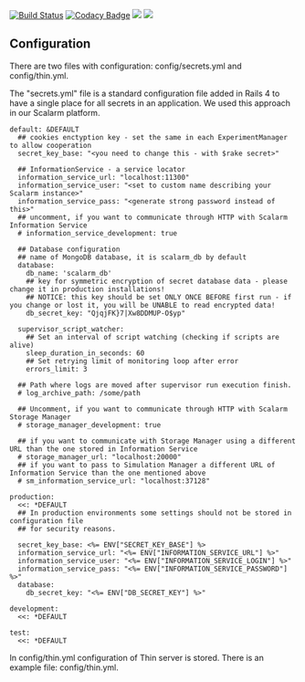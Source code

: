 [![Build Status](https://travis-ci.org/Scalarm/scalarm_experiment_supervisor.svg?branch=master)](https://travis-ci.org/Scalarm/scalarm_experiment_supervisor)    [![Codacy Badge](https://api.codacy.com/project/badge/Grade/3b56c4c95f4644a9a2a75fa83a4bff02)](https://www.codacy.com/app/Dragner8/scalarm_experiment_supervisor?utm_source=github.com&amp;utm_medium=referral&amp;utm_content=Dragner8/scalarm_experiment_supervisor&amp;utm_campaign=Badge_Grade)   [![](https://images.microbadger.com/badges/version/scalarm/scalarm_experiment_supervisor.svg)](https://microbadger.com/images/scalarm/scalarm_experiment_supervisor "Get your own version badge on microbadger.com")   [![](https://images.microbadger.com/badges/image/scalarm/scalarm_experiment_supervisor.svg)](https://microbadger.com/images/scalarm/scalarm_experiment_supervisor "Get your own image badge on microbadger.com")  

Configuration
-------------
There are two files with configuration: config/secrets.yml and config/thin.yml.

The "secrets.yml" file is a standard configuration file added in Rails 4 to have a single place for all secrets in
an application. We used this approach in our Scalarm platform.

```
default: &DEFAULT
  ## cookies enctyption key - set the same in each ExperimentManager to allow cooperation
  secret_key_base: "<you need to change this - with $rake secret>"

  ## InformationService - a service locator
  information_service_url: "localhost:11300"
  information_service_user: "<set to custom name describing your Scalarm instance>"
  information_service_pass: "<generate strong password instead of this>"
  ## uncomment, if you want to communicate through HTTP with Scalarm Information Service
  # information_service_development: true

  ## Database configuration
  ## name of MongoDB database, it is scalarm_db by default
  database:
    db_name: 'scalarm_db'
    ## key for symmetric encryption of secret database data - please change it in production installations!
    ## NOTICE: this key should be set ONLY ONCE BEFORE first run - if you change or lost it, you will be UNABLE to read encrypted data!
    db_secret_key: "QjqjFK}7|Xw8DDMUP-O$yp"

  supervisor_script_watcher:
    ## Set an interval of script watching (checking if scripts are alive)
    sleep_duration_in_seconds: 60
    ## Set retrying limit of monitoring loop after error
    errors_limit: 3
    
  ## Path where logs are moved after supervisor run execution finish.
  # log_archive_path: /some/path

  ## Uncomment, if you want to communicate through HTTP with Scalarm Storage Manager
  # storage_manager_development: true

  ## if you want to communicate with Storage Manager using a different URL than the one stored in Information Service
  # storage_manager_url: "localhost:20000"
  ## if you want to pass to Simulation Manager a different URL of Information Service than the one mentioned above
  # sm_information_service_url: "localhost:37128"

production:
  <<: *DEFAULT
  ## In production environments some settings should not be stored in configuration file
  ## for security reasons.

  secret_key_base: <%= ENV["SECRET_KEY_BASE"] %>
  information_service_url: "<%= ENV["INFORMATION_SERVICE_URL"] %>"
  information_service_user: "<%= ENV["INFORMATION_SERVICE_LOGIN"] %>"
  information_service_pass: "<%= ENV["INFORMATION_SERVICE_PASSWORD"] %>"
  database:
    db_secret_key: "<%= ENV["DB_SECRET_KEY"] %>"

development:
  <<: *DEFAULT

test:
  <<: *DEFAULT
```

In config/thin.yml configuration of Thin server is stored. There is an example file: config/thin.yml.
